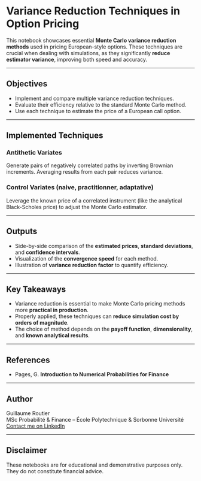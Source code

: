# Variance Reduction Techniques in Option Pricing

This notebook showcases essential **Monte Carlo variance reduction methods** used in pricing European-style options. These techniques are crucial when dealing with simulations, as they significantly **reduce estimator variance**, improving both speed and accuracy.

---

## Objectives

- Implement and compare multiple variance reduction techniques.
- Evaluate their efficiency relative to the standard Monte Carlo method.
- Use each technique to estimate the price of a European call option.

---

## Implemented Techniques

### Antithetic Variates
Generate pairs of negatively correlated paths by inverting Brownian increments. Averaging results from each pair reduces variance.

### Control Variates (naive, practitionner, adaptative)
Leverage the known price of a correlated instrument (like the analytical Black-Scholes price) to adjust the Monte Carlo estimator.

---

## Outputs

- Side-by-side comparison of the **estimated prices**, **standard deviations**, and **confidence intervals**.
- Visualization of the **convergence speed** for each method.
- Illustration of **variance reduction factor** to quantify efficiency.

---

## Key Takeaways

- Variance reduction is essential to make Monte Carlo pricing methods more **practical in production**.
- Properly applied, these techniques can **reduce simulation cost by orders of magnitude**.
- The choice of method depends on the **payoff function**, **dimensionality**, and **known analytical results**.

---

## References

- Pages, G. **Introduction to Numerical Probabilities for Finance**

---

## Author

Guillaume Routier  
MSc Probabilité & Finance – École Polytechnique & Sorbonne Université  
[Contact me on LinkedIn](https://www.linkedin.com/in/guillaume-routier/)

---

## Disclaimer

These notebooks are for educational and demonstrative purposes only. They do not constitute financial advice.
